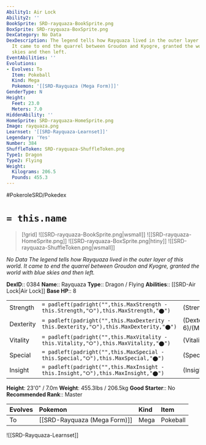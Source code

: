 ```yaml
---
Ability1: Air Lock
Ability2: ''
BookSprite: SRD-rayquaza-BookSprite.png
BoxSprite: SRD-rayquaza-BoxSprite.png
DexCategory: No Data
DexDescription: The legend tells how Rayquaza lived in the outer layer of this world.
  It came to end the quarrel between Groudon and Kyogre, granted the world with blue
  skies and then left.
EventAbilities: ''
Evolutions:
- Evolves: To
  Item: Pokeball
  Kind: Mega
  Pokemon: '[[SRD-Rayquaza (Mega Form)]]'
GenderType: N
Height:
  Feet: 23.0
  Meters: 7.0
HiddenAbility: ''
HomeSprite: SRD-rayquaza-HomeSprite.png
Image: rayquaza.png
Learnset: '[[SRD-Rayquaza-Learnset]]'
Legendary: 'Yes'
Number: 384
ShuffleToken: SRD-rayquaza-ShuffleToken.png
Type1: Dragon
Type2: Flying
Weight:
  Kilograms: 206.5
  Pounds: 455.3
---
```


#PokeroleSRD/Pokedex

# `= this.name`

> [!grid]
> ![[SRD-rayquaza-BookSprite.png|wsmall]]
> ![[SRD-rayquaza-HomeSprite.png]]
> ![[SRD-rayquaza-BoxSprite.png|htiny]]
> ![[SRD-rayquaza-ShuffleToken.png|wsmall]]


*No Data*
*The legend tells how Rayquaza lived in the outer layer of this world. It came to end the quarrel between Groudon and Kyogre, granted the world with blue skies and then left.*

**DexID**:: 0384
**Name**:: Rayquaza
**Type**:: Dragon / Flying
**Abilities**:: [[SRD-Air Lock|Air Lock]]
**Base HP**:: 8

|           |                                                                                        |                                          |
| --------- | -------------------------------------------------------------------------------------- | ---------------------------------------- |
| Strength  | `= padleft(padright("",this.MaxStrength - this.Strength,"⭘"),this.MaxStrength,"⬤")`    | (Strength::8)/(MaxStrength::8)   |
| Dexterity | `= padleft(padright("",this.MaxDexterity - this.Dexterity,"⭘"),this.MaxDexterity,"⬤")` | (Dexterity:: 6)/(MaxDexterity::6) |
| Vitality  | `= padleft(padright("",this.MaxVitality - this.Vitality,"⭘"),this.MaxVitality,"⬤")`    | (Vitality::5)/(MaxVitality::5)   |
| Special   | `= padleft(padright("",this.MaxSpecial - this.Special,"⭘"),this.MaxSpecial,"⬤")`       | (Special::8)/(MaxSpecial::8)     |
| Insight   | `= padleft(padright("",this.MaxInsight - this.Insight,"⭘"),this.MaxInsight,"⬤")`       | (Insight::5)/(MaxInsight::5)     |

**Height**: 23'0" / 7.0m
**Weight**: 455.3lbs / 206.5kg
**Good Starter**:: No
**Recommended Rank**:: Master

| Evolves   | Pokemon                      | Kind   | Item     |
|:----------|:-----------------------------|:-------|:---------|
| To        | [[SRD-Rayquaza (Mega Form)]] | Mega   | Pokeball |

![[SRD-Rayquaza-Learnset]]